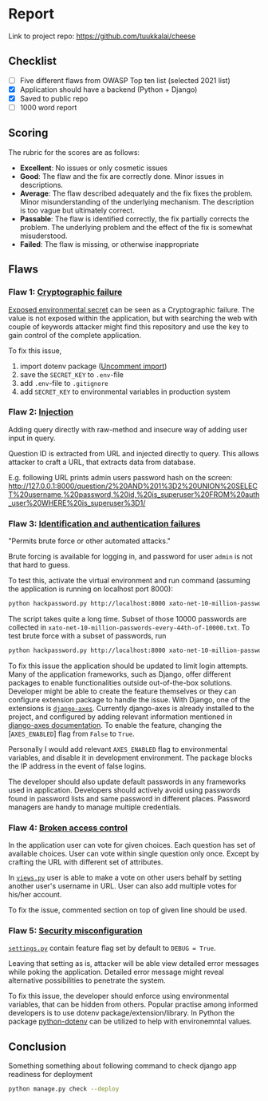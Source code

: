 # Report

Link to project repo: <https://github.com/tuukkalai/cheese>

## Checklist

- [ ] Five different flaws from OWASP Top ten list (selected 2021 list)
- [x] Application should have a backend (Python + Django)
- [x] Saved to public repo
- [ ] 1000 word report

## Scoring

The rubric for the scores are as follows:

- **Excellent**: No issues or only cosmetic issues
- **Good**: The flaw and the fix are correctly done. Minor issues in descriptions.
- **Average**: The flaw described adequately and the fix fixes the problem. Minor misunderstanding of the underlying mechanism. The description is too vague but ultimately correct.
- **Passable**: The flaw is identified correctly, the fix partially corrects the problem. The underlying problem and the effect of the fix is somewhat misuderstood.
- **Failed**: The flaw is missing, or otherwise inappropriate

## Flaws

### Flaw 1: [Cryptographic failure](https://owasp.org/Top10/A02_2021-Cryptographic_Failures/)

[Exposed environmental secret](https://github.com/tuukkalai/cheese/blob/main/cheese/settings.py#L26) can be seen as a Cryptographic failure. The value is not exposed within the application, but with searching the web with couple of keywords attacker might find this repository and use the key to gain control of the complete application.

To fix this issue,

  1. import dotenv package ([Uncomment import](https://github.com/tuukkalai/cheese/blob/main/cheese/settings.py#L15))
  2. save the `SECRET_KEY` to `.env`-file
  3. add `.env`-file to `.gitignore`
  4. add `SECRET_KEY` to environmental variables in production system

### Flaw 2: [Injection](https://owasp.org/Top10/A03_2021-Injection/)

Adding query directly with raw-method and insecure way of adding user input in query.

Question ID is extracted from URL and injected directly to query. This allows attacker to craft a URL, that extracts data from database.

E.g. following URL prints admin users password hash on the screen: <http://127.0.0.1:8000/question/2%20AND%201%3D2%20UNION%20SELECT%20username,%20password,%20id,%20is_superuser%20FROM%20auth_user%20WHERE%20is_superuser%3D1/>

[comment]: <> (TODO: Suggested fix for SQL Injection vulnerability.)

### Flaw 3: [Identification and authentication failures](https://owasp.org/Top10/A07_2021-Identification_and_Authentication_Failures/)

"Permits brute force or other automated attacks."

Brute forcing is available for logging in, and password for user `admin` is not that hard to guess.

To test this, activate the virtual environment and run command (assuming the application is running on localhost port 8000):

```sh
python hackpassword.py http://localhost:8000 xato-net-10-million-passwords-10000.txt
```

The script takes quite a long time. Subset of those 10000 passwords are collected in `xato-net-10-million-passwords-every-44th-of-10000.txt`. To test brute force with a subset of passwords, run

```sh
python hackpassword.py http://localhost:8000 xato-net-10-million-passwords-every-44th-of-10000.txt
```

To fix this issue the application should be updated to limit login attempts. Many of the application frameworks, such as Django, offer different packages to enable functionalities outside out-of-the-box solutions. Developer might be able to create the feature themselves or they can configure extension package to handle the issue. With Django, one of the extensions is [`django-axes`](https://pypi.org/project/django-axes/). Currently django-axes is already installed to the project, and configured by adding relevant information mentioned in [django-axes documentation](https://django-axes.readthedocs.io/en/latest/index.html). To enable the feature, changing the [`AXES_ENABLED`] flag from `False` to `True`.

Personally I would add relevant `AXES_ENABLED` flag to environmental variables, and disable it in development environment. The package blocks the IP address in the event of false logins.

The developer should also update default passwords in any frameworks used in application. Developers should actively avoid using passwords found in password lists and same password in different places. Password managers are handy to manage multiple credentials.

### Flaw 4: [Broken access control](https://owasp.org/Top10/A01_2021-Broken_Access_Control/)

In the application user can vote for given choices. Each question has set of available choices. User can vote within single question only once. Except by crafting the URL with different set of attributes.

In [`views.py`](https://github.com/tuukkalai/cheese/blob/main/cheese/polls/views.py#L59) user is able to make a vote on other users behalf by setting another user's username in URL. User can also add multiple votes for his/her account.

To fix the issue, commented section on top of given line should be used.

### Flaw 5: [Security misconfiguration](https://owasp.org/Top10/A05_2021-Security_Misconfiguration/)

[`settings.py`](https://github.com/tuukkalai/cheese/blob/main/cheese/settings.py#L29) contain feature flag set by default to `DEBUG = True`.

Leaving that setting as is, attacker will be able view detailed error messages while poking the application. Detailed error message might reveal alternative possibilities to penetrate the system.

To fix this issue, the developer should enforce using environmental variables, that can be hidden from others. Popular practise among informed developers is to use dotenv package/extension/library. In Python the package [python-dotenv](https://pypi.org/project/python-dotenv/) can be utilized to help with environemntal values.

## Conclusion

Something something about following command to check django app readiness for deployment

```sh
python manage.py check --deploy
```
